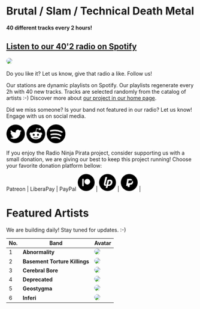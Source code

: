 # Brutal / Slam / Technical Death Metal

**40 different tracks every 2 hours!**


## [Listen to our 40'2 radio on Spotify](https://open.spotify.com/playlist/0CFoaCcUKIRdMXSGcolCib?si=KfHC6A8QQfmufQzMs8S8hA)

<a href="https://open.spotify.com/playlist/0CFoaCcUKIRdMXSGcolCib?si=KfHC6A8QQfmufQzMs8S8hA" target="_blank"><img src="https://mosaic.scdn.co/640/ab67616d0000b27302feb7306e5877c5666bea3dab67616d0000b27312ae6ffad89c22a3c5e82612ab67616d0000b2732e00d815ab833722e5169213ab67616d0000b27372d3ddccd033b8e093c82998" height="300" width="auto" style="border-radius:50%"></a>

Do you like it? Let us know, give that radio a like. Follow us!


Our stations are dynamic playlists on Spotify. Our playlists regenerate every 2h with 40 new tracks. Tracks are selected randomly from the catalog of artists :-) Discover more about [our project in our home page](https://radioninjapirata.github.io).

Did we miss someone? Is your band not featured in our radio? Let us know! Engage with us on social media.

<p>
    <a href="https://twitter.com/RNinjaPirata" target="_blank"><img src="assets/twitter_button.png" alt="twitter" height="50" width="50" /></a>
    <a href="https://www.reddit.com/r/RadioNinjaPirata/" target="_blank"><img src="assets/reddit_button.png" alt="reddit" height="50" width="50" /></a>
    <a href="https://open.spotify.com/user/pagbz485dhfowwiza5wc9cwh8?si=XVuH5a3NQ8Ohft-yPC5XBA" target="_blank"><img src="assets/spotify_button.png" alt="spotify" height="50" width="50" /></a>
</p>


If you enjoy the Radio Ninja Pirata project, consider supporting us with a small donation, we are giving our best to keep this project running! Choose your favorite donation platform bellow:

 Patreon | LiberaPay | PayPal
<a href="https://www.patreon.com/radioninjapirata" target="_blank"><img src="assets/patreon_black_logo_500x500.png" alt="patreon" height="45" width="45" /></a> | <a href="https://liberapay.com/RadioNinjaPirata/donate" target="_blank"><img src="assets/liberapay_logo_500x500.png" alt="liberapay" height="45" width="45" /></a> | <a href="https://www.paypal.com/cgi-bin/webscr?cmd=_s-xclick&hosted_button_id=TWGZ3KKDLEDUE&source=url" target="_blank"><img src="assets/paypal_black_logo_500x500.png" alt="paypal" height="45" width="45" /></a> |


# Featured Artists

We are building daily! Stay tuned for updates. :-)

No. | Band | Avatar
--- | ---- | ------
1 | **Abnormality** | <a href="https://open.spotify.com/artist/3G6H6ma3AVOx4Wu9J6IIPp" target="_blank"><img src="https://i.scdn.co/image/1c5aac479bc80474cdf966980e58099a8c6cb49b" height="100" width="auto" style="border-radius:50%"></a>
2 | **Basement Torture Killings** | <a href="https://open.spotify.com/artist/2GfCl3NQaSKmMFlvIneEMs" target="_blank"><img src="https://i.scdn.co/image/ab67616d00001e02b317737e6ccfdc513e0b12a6" height="100" width="auto" style="border-radius:50%"></a>
3 | **Cerebral Bore** | <a href="https://open.spotify.com/artist/0bamlDtTg8xXwgG4nd59bg" target="_blank"><img src="https://i.scdn.co/image/ab67616d00001e0202feb7306e5877c5666bea3d" height="100" width="auto" style="border-radius:50%"></a>
4 | **Deprecated** | <a href="https://open.spotify.com/artist/5N8I1vHNZN9y2XcapxgwUw" target="_blank"><img src="https://i.scdn.co/image/e9e0454899c29c42d83fe81cb9596a9fe8ed95b7" height="100" width="auto" style="border-radius:50%"></a>
5 | **Geostygma** | <a href="https://open.spotify.com/artist/3gVcHU2lxiEBQvTAlkrCL5?si=yM_bK2XdRBapjkLNKlD2QQ" target="_blank"><img src="https://i.scdn.co/image/1885db84f035e7b7ecd9423c550744dc162dc66a" height="100" width="auto" style="border-radius:50%"></a>
6 | **Inferi** | <a href="https://open.spotify.com/artist/2DlKh1IzbG3EwAMaTF2p4A" target="_blank"><img src="https://i.scdn.co/image/75fefed8ff01487e668f5fc9ad3ac36d56f7ccb7" height="100" width="auto" style="border-radius:50%"></a>